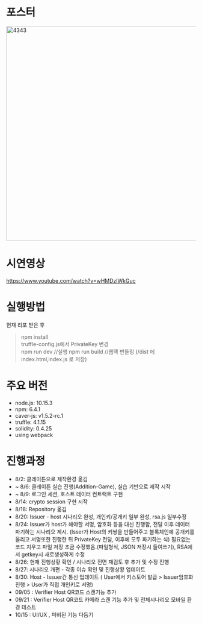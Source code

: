 # 포스터

<img width="569" alt="4343" src="https://user-images.githubusercontent.com/100929485/158537572-657cb83d-0ad7-4728-b33a-ede9c5eb4ebc.png">

# 시연영상
https://www.youtube.com/watch?v=wHMDzlWkGuc

# 실행방법
현재 리포 받은 후 
> npm install <br>
> truffle-config.js에서 PrivateKey 변경 <br>
> npm run dev //실행
> npm run build //웹팩 번들링 (/dist 에 index.html,index.js 로 저장)

# 주요 버전
- node.js: 10.15.3
- npm: 6.4.1
- caver-js: v1.5.2-rc.1
- truffle: 4.1.15
- solidity: 0.4.25
- using webpack


# 진행과정
- 8/2: 클레이튼으로 제작환경 옮김
- ~ 8/6: 클레이튼 실습 진행(Addition-Game), 실습 기반으로 제작 시작
- ~ 8/9: 로그인 세션, 호스트 데이터 컨트랙트 구현
- 8/14: crypto session 구현 시작 
- 8/18: Repository 옮김
- 8/20: Issuer - host 시나리오 완성, 개인키/공개키 일부 완성, rsa.js 일부수정
- 8/24: Issuer가 host가 해야할 서명, 암호화 등을 대신 진행함, 전달 이후 데이터 파기하는 시나리오 제시.
        (Isser가 Host의 키쌍을 만들어주고 블록체인에 공개키를 올리고 서명또한 진행한 뒤 PrivateKey 전달, 이후에 모두 파기하는 식)
        필요없는 코드 지우고 파일 저장 조금 수정했음.(파일형식, JSON 저장시 들여쓰기), RSA에서 getkey시 새로생성하게 수정
- 8/26: 현재 진행상황 확인 / 시나리오 전면 재검토 후 추가 및 수정 진행
- 8/27: 시나리오 개편 - 각종 이슈 확인 및 진행상황 업데이트
- 8/30: Host - Issuer간 통신 업데이트 ( User에서 키스토어 발급 > Issuer암호화 진행 > User가 직접 개인키로 서명)
- 09/05 : Verifier  Host QR코드 스캔기능 추가 
- 09/21 : Verifier  Host QR코드 카메라 스캔 기능 추가 및 전체시나리오 모바일 환경 테스트
- 10/15 : UI/UX , 미비된 기능 다듬기

